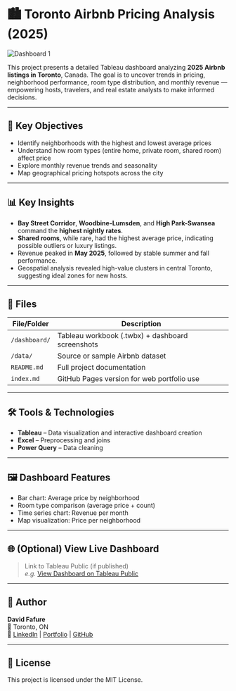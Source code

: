 # 🏙️ Toronto Airbnb Pricing Analysis (2025)

![Dashboard 1](https://github.com/user-attachments/assets/480acc21-f39f-4726-8d9b-fbb0bd8a739c)

This project presents a detailed Tableau dashboard analyzing **2025 Airbnb listings in Toronto**, Canada. The goal is to uncover trends in pricing, neighborhood performance, room type distribution, and monthly revenue — empowering hosts, travelers, and real estate analysts to make informed decisions.

---

## 📌 Key Objectives

- Identify neighborhoods with the highest and lowest average prices
- Understand how room types (entire home, private room, shared room) affect price
- Explore monthly revenue trends and seasonality
- Map geographical pricing hotspots across the city

---

## 📊 Key Insights

- **Bay Street Corridor**, **Woodbine-Lumsden**, and **High Park-Swansea** command the **highest nightly rates**.
- **Shared rooms**, while rare, had the highest average price, indicating possible outliers or luxury listings.
- Revenue peaked in **May 2025**, followed by stable summer and fall performance.
- Geospatial analysis revealed high-value clusters in central Toronto, suggesting ideal zones for new hosts.

---

## 📁 Files

| File/Folder | Description |
|-------------|-------------|
| `/dashboard/` | Tableau workbook (.twbx) + dashboard screenshots |
| `/data/` | Source or sample Airbnb dataset |
| `README.md` | Full project documentation |
| `index.md` | GitHub Pages version for web portfolio use |

---

## 🛠️ Tools & Technologies

- **Tableau** – Data visualization and interactive dashboard creation
- **Excel** – Preprocessing and joins
- **Power Query** – Data cleaning

---

## 🖼️ Dashboard Features

- Bar chart: Average price by neighborhood
- Room type comparison (average price + count)
- Time series chart: Revenue per month
- Map visualization: Price per neighborhood

---

## 🌐 (Optional) View Live Dashboard

> Link to Tableau Public (if published)  
> _e.g._ [View Dashboard on Tableau Public]([https://public.tableau.com/...](https://public.tableau.com/app/profile/david7888/viz/TorontoAirBnBPricingDashbaord/Dashboard1))

---

## 🙌 Author

**David Fafure**  
📍 Toronto, ON  
🔗 [LinkedIn](https://www.linkedin.com/in/david-fafure-58776823a/) | [Portfolio](https://datascienceportfol.io/davidfafure) | [GitHub](https://github.com/DavidFaf)

---

## 📄 License

This project is licensed under the MIT License.
